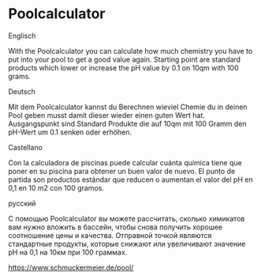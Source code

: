 # Poolcalculator

Englisch

With the Poolcalculator you can calculate how much chemistry you have to put into your pool to get a good value again.  Starting point are standard products which lower or increase the pH value by 0.1 on 10qm with 100 grams.


Deutsch

Mit dem Poolcalculator kannst du Berechnen wieviel Chemie du in deinen Pool geben musst damit dieser wieder einen guten Wert hat.  Ausgangspunkt sind Standard Produkte die auf 10qm mit 100 Gramm den pH-Wert um 0.1 senken oder erhöhen.


Castellano

Con la calculadora de piscinas puede calcular cuánta química tiene que poner en su piscina para obtener un buen valor de nuevo.  El punto de partida son productos estándar que reducen o aumentan el valor del pH en 0,1 en 10 m2 con 100 gramos.


русский

С помощью Poolcalculator вы можете рассчитать, сколько химикатов вам нужно вложить в бассейн, чтобы снова получить хорошее соотношение цены и качества.  Отправной точкой являются стандартные продукты, которые снижают или увеличивают значение pH на 0,1 на 10км при 100 граммах.

https://www.schmuckermeier.de/pool/
